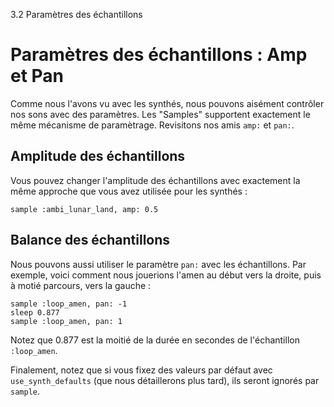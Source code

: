 3.2 Paramètres des échantillons

# Paramètres des échantillons : Amp et Pan

Comme nous l'avons vu avec les synthés, nous pouvons aisément contrôler 
nos sons avec des paramètres. Les "Samples" supportent exactement le 
même mécanisme de paramètrage. Revisitons nos amis `amp:` et `pan:`.

## Amplitude des échantillons

Vous pouvez changer l'amplitude des échantillons avec exactement la 
même approche que vous avez utilisée pour les synthés :

```
sample :ambi_lunar_land, amp: 0.5
```

## Balance des échantillons

Nous pouvons aussi utiliser le paramètre `pan:` avec les 
échantillons. Par exemple, voici comment nous jouerions l'amen au 
début vers la droite, puis à motié parcours, vers la gauche :

```
sample :loop_amen, pan: -1
sleep 0.877
sample :loop_amen, pan: 1
```

Notez que 0.877 est la moitié de la durée en secondes de l'échantillon 
`:loop_amen`.


Finalement, notez que si vous fixez des valeurs par défaut avec 
`use_synth_defaults` (que nous détaillerons plus tard), ils seront 
ignorés par `sample`.
